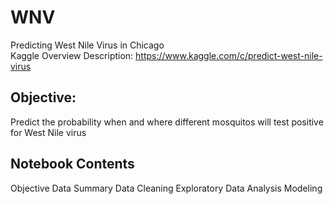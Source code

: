 # WNV
Predicting West Nile Virus in Chicago  
Kaggle Overview Description: https://www.kaggle.com/c/predict-west-nile-virus

## Objective:
Predict the probability when and where different mosquitos will test positive for West Nile virus

## Notebook Contents
Objective 
Data Summary 
Data Cleaning 
Exploratory Data Analysis 
Modeling 
